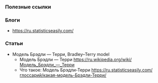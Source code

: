 
### Полезные ссылки

### Блоги

- https://ru.statisticseasily.com/

### Статьи

- Модель Брэдли — Терри, Bradley–Terry model
    - Модель Брэдли — Терри https://ru.wikipedia.org/wiki/Модель_Брэдли_—_Терри
    - Что такое: Модель Брэдли-Терри https://ru.statisticseasily.com/глоссарий/какая-модель-Брэдли-Терри/
